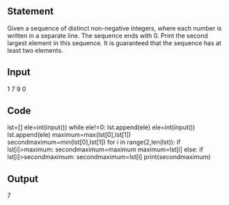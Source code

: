 ## Statement
Given a sequence of distinct non-negative integers, where each number is written in a separate line. The sequence ends with 0. Print the second largest element in this sequence. It is guaranteed that the sequence has at least two elements.
## Input
1
7
9
0
## Code
lst=[]
ele=int(input())
while ele!=0:
    lst.append(ele)
    ele=int(input())
lst.append(ele)
maximum=max(lst[0],lst[1]) 
secondmaximum=min(lst[0],lst[1]) 
for i in range(2,len(lst)): 
  if lst[i]>maximum: 
    secondmaximum=maximum
    maximum=lst[i] 
  else: 
    if lst[i]>secondmaximum: 
      secondmaximum=lst[i] 
print(secondmaximum)
## Output
7
